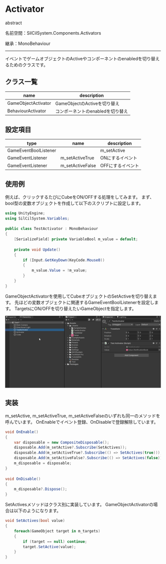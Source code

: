 # Activator

abstract

名前空間：SilCilSystem.Components.Activators

継承：MonoBehaviour

---

イベントでゲームオブジェクトのActiveやコンポーネントのenabledを切り替えるためのクラスです。

## クラス一覧

|name|description|
|-|-|
|GameObjectActivator|GameObjectのActiveを切り替え|
|BehaviourActivator|コンポーネントのenabledを切り替え|

## 設定項目

|type|name|description|
|-|-|-|
|GameEventBoolListener||m_setActive|ON/OFFを行うイベント|
|GameEventListener|m_setActiveTrue|ONにするイベント|
|GameEventListener|m_setActiveFalse|OFFにするイベント|

## 使用例

例えば、クリックするたびにCubeをON/OFFする処理をしてみます。
まず、bool型の変数オブジェクトを作成して以下のスクリプトに設定します。

```cs
using UnityEngine;
using SilCilSystem.Variables;

public class TestActivator : MonoBehaviour
{
    [SerializeField] private VariableBool m_value = default;

    private void Update()
    {
        if (Input.GetKeyDown(KeyCode.Mouse0))
        {
            m_value.Value = !m_value;
        }
    }
}
```

GameObjectActivatorを使用してCubeオブジェクトのSetActiveを切り替えます。
先ほどの変数オブジェクトに関連するGameEventBoolListenerを設定します。
TargetsにON/OFFを切り替えたいGameObjectを指定します。

![GameObjectActivatorを設定する][fig:GameObjectActivator]

## 実装

m_setActive, m_setActiveTrue, m_setActiveFalseのいずれも同一のメソッドを呼んでいます。
OnEnableでイベント登録、OnDisableで登録解除しています。

```cs
void OnEnable()
{
    var disposable = new CompositeDisposable();
    disposable.Add(m_setActive?.Subscribe(SetActives));
    disposable.Add(m_setActiveTrue?.Subscribe(() => SetActives(true)));
    disposable.Add(m_setActiveFalse?.Subscribe(() => SetActives(false)));
    m_disposable = disposable;
}

void OnDisable()
{
    m_disposable?.Dispose();
}
```

SetActivesメソッドはクラス別に実装しています。
GameObjectActivatorの場合は以下のようになります。

```cs
void SetActives(bool value) 
{
    foreach(GameObject target in m_targets)
    {
        if (target == null) continue;
        target.SetActive(value);
    }
}
```

<!--- 参照 --->
[fig:GameObjectActivator]: Figures/GameObjectActivator.gif
